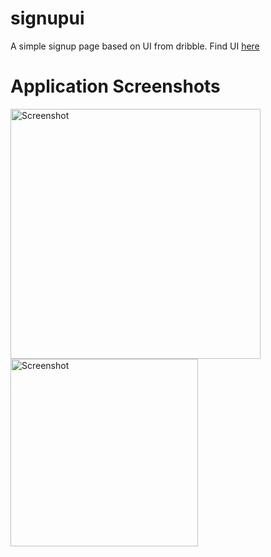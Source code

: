 # signupui

A simple signup page based on UI from dribble. Find UI [here](https://dribbble.com/shots/10249486-Daily-UI-001-Sign-Up)

# Application Screenshots

<p>

<img src="https://raw.githubusercontent.com/uitoflutter/signup/master/screenshots/signupscreenshot1.png" width="400" alt="Screenshot">
<img src="https://raw.githubusercontent.com/uitoflutter/signup/master/screenshots/signupscreenshot2.png" width="300" alt="Screenshot">

</p>
